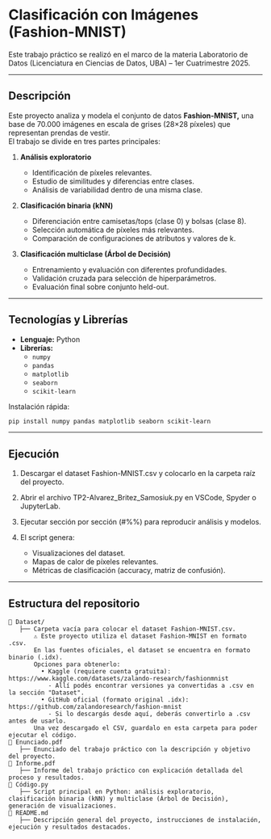 # Clasificación con Imágenes (Fashion-MNIST)

Este trabajo práctico se realizó en el marco de la materia Laboratorio de Datos (Licenciatura en Ciencias de Datos, UBA) – 1er Cuatrimestre 2025.

---

## Descripción

Este proyecto analiza y modela el conjunto de datos **Fashion-MNIST,** una base de 70.000 imágenes en escala de grises (28×28 píxeles) que representan prendas de vestir.  
El trabajo se divide en tres partes principales:

1. **Análisis exploratorio**  
   - Identificación de píxeles relevantes.
   - Estudio de similitudes y diferencias entre clases.
   - Análisis de variabilidad dentro de una misma clase.

2. **Clasificación binaria (kNN)**  
   - Diferenciación entre camisetas/tops (clase 0) y bolsas (clase 8).
   - Selección automática de píxeles más relevantes.
   - Comparación de configuraciones de atributos y valores de k.

3. **Clasificación multiclase (Árbol de Decisión)**  
   - Entrenamiento y evaluación con diferentes profundidades.
   - Validación cruzada para selección de hiperparámetros.
   - Evaluación final sobre conjunto held-out.

---

## Tecnologías y Librerías

- **Lenguaje:** Python
- **Librerías:**
  - `numpy`
  - `pandas`
  - `matplotlib`
  - `seaborn`
  - `scikit-learn`

Instalación rápida:
```bash
pip install numpy pandas matplotlib seaborn scikit-learn
```

---

## Ejecución

1. Descargar el dataset Fashion-MNIST.csv y colocarlo en la carpeta raíz del proyecto.

2. Abrir el archivo TP2-Alvarez_Britez_Samosiuk.py en VSCode, Spyder o JupyterLab.

3. Ejecutar sección por sección (#%%) para reproducir análisis y modelos.

4. El script genera:
   - Visualizaciones del dataset.
   - Mapas de calor de píxeles relevantes.
   - Métricas de clasificación (accuracy, matriz de confusión).

---

## Estructura del repositorio

```plaintext
📂 Dataset/
   ├── Carpeta vacía para colocar el dataset Fashion-MNIST.csv.
       ⚠️ Este proyecto utiliza el dataset Fashion-MNIST en formato .csv.
       En las fuentes oficiales, el dataset se encuentra en formato binario (.idx).
       Opciones para obtenerlo:
         • Kaggle (requiere cuenta gratuita): https://www.kaggle.com/datasets/zalando-research/fashionmnist
           - Allí podés encontrar versiones ya convertidas a .csv en la sección "Dataset".
         • GitHub oficial (formato original .idx): https://github.com/zalandoresearch/fashion-mnist
           - Si lo descargás desde aquí, deberás convertirlo a .csv antes de usarlo.
       Una vez descargado el CSV, guardalo en esta carpeta para poder ejecutar el código.
📄 Enunciado.pdf
   ├── Enunciado del trabajo práctico con la descripción y objetivo del proyecto.
📄 Informe.pdf
   ├── Informe del trabajo práctico con explicación detallada del proceso y resultados.
📄 Código.py
   ├── Script principal en Python: análisis exploratorio, clasificación binaria (kNN) y multiclase (Árbol de Decisión), generación de visualizaciones.
📄 README.md
   ├── Descripción general del proyecto, instrucciones de instalación, ejecución y resultados destacados.
```
